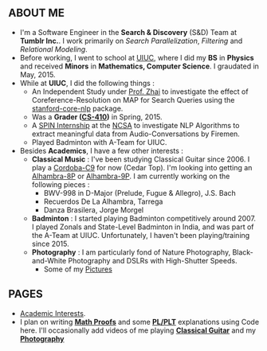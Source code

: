 ## ABOUT ME

*   I'm a Software Engineer in the **Search & Discovery** (S&D) Team at **Tumblr Inc.**. I work primarily on _Search Parallelization_, _Filtering_ and _Relational Modeling_.
*   Before working, I went to school at [UIUC](http://illinois.edu/), where I did my **BS** in **Physics** and received **Minors** in **Mathematics, Computer Science**. I graudated in May, 2015.
*   While at **UIUC**, I did the following things :
    *   An Independent Study under [Prof. Zhai](http://czhai.cs.illinois.edu/) to investigate the effect of Coreference-Resolution on MAP for Search Queries using the [stanford-core-nlp](http://stanfordnlp.github.io/CoreNLP/) package.
    *   Was a **Grader ([CS-410](https://chara.cs.illinois.edu/sites/cs410))** in Spring, 2015.
    *   A [SPIN Internship](http://spin.ncsa.illinois.edu/interns/2014.html) at the [NCSA](http://www.ncsa.illinois.edu/) to investigate NLP Algorithms to extract meaningful data from Audio-Conversations by Firemen.
    *   Played Badminton with A-Team for UIUC.
*   Besides **Academics**, I have a few other interests :
    *   **Classical Music** : I've been studying Classical Guitar since 2006\. I play a [Cordoba-C9](http://www.cordobaguitars.com/p/c9) for now (Cedar Top). I'm looking into getting an [Alhambra-8P](http://www.alhambrausa.com/guitars/classical/9/8-p.html) or [Alhambra-9P](http://www.alhambrausa.com/guitars/classical/10/9-p.html). I am currently working on the following pieces :
        *   BWV-998 in D-Major (Prelude, Fugue & Allegro), J.S. Bach
        *   Recuerdos De La Alhambra, Tarrega
        *   Danza Brasilera, Jorge Morgel
    *   **Badminton** : I started playing Badminton competitively around 2007\. I played Zonals and State-Level Badminton in India, and was part of the A-Team at UIUC. Unfortunately, I haven't been playing/training since 2015.
    *   **Photography** : I am particularly fond of Nature Photography, Black-and-White Photography and DSLRs with High-Shutter Speeds.
        *   Some of my [Pictures](https://juspreetsandhu.wordpress.com/photography-badminton-photos/)

## PAGES
* [Academic Interests](https://jssandh2.github.io/juspreet/academic_interests.html).
* I plan on writing [**Math Proofs**](https://jssandh2.github.io/juspreet/math_proofs.html) and some [**PL/PLT**](https://jssandh2.github.io/juspreet/plt.html) explanations using Code here. I'll occasionally add videos of me playing [**Classical Guitar**](https://jssandh2.github.io/juspreet/music.html) and my [**Photography**](https://jssandh2.github.io/juspreet/photography.html)
